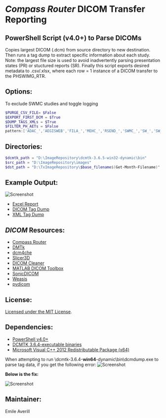 # *Compass Router* DICOM Transfer Reporting

## PowerShell Script (v4.0+) to Parse DICOMs
Copies largest DICOM (.dcm) from source directory to new destination. 
Then runs a tag dump to extract specific information about each study. 
Note: the largest file size is used to avoid inadvertently parsing presentation states (PR) or stuctured reports (SR).
Finally this script exports desired metadata to .csv/.xlsx, where each row = 1 instance of a DICOM transfer to the PHSWIMG_RTR. 


## Options: 
To exclude SWMC studies and toggle logging
```powershell
$PURGE_CSV_FILE= $False
$EXPORT_FIRST_DCM = $True
$DUMP_TAGS_XMLs = $True
$FILTER_PH_AETs = $False
pattern:['ADAC_','AEGISWEB','FILA_','MEHC_','RSEND_','SWMC_','SW_','SW_CATH','VANC_']
```

## Directories:
```powershell
$dcmtk_path = "D:\ImageRepository\dcmtk-3.6.5-win32-dynamic\bin"
$src_path = "D:\ImageRepository\images"
$dst_path = "D:\TxImageRepository\$base_filename$(Get-Month-Filename)"
```


## Example Output:
![Screenshot](https://github.com/github-pdx/dicom.router.parser/blob/master/excel.export.png)
* [Excel Report](https://github.com/github-pdx/dicom.router.parser/blob/master/PHSWIMG_RTR_Transfers_06-09-19.xlsx)
* [DICOM Tag Dump](https://github.com/github-pdx/dicom.router.parser/blob/master/592dbbe4f8994a36abcf85b4d67e1abb.junk/9fe63f0a-d304-4a22-9e4b-f0ebe63f7f78.txt)
* [XML Tag Dump](https://github.com/github-pdx/dicom.router.parser/blob/master/592dbbe4f8994a36abcf85b4d67e1abb.junk/9fe63f0a-d304-4a22-9e4b-f0ebe63f7f78.xml)


## *DICOM* Resources:
* [Compass Router](http://www.laurelbridge.com/pdf/Compass-User-Manual.pdf)
* [DMTk](https://dicom.offis.de/dcmtk.php.en)
* [dcm4che](https://dcm4che.atlassian.net/wiki/spaces/lib/overview)
* [Slicer3D](https://www.slicer.org/)
* [DICOM Cleaner](http://www.dclunie.com/pixelmed/software/webstart/DicomCleanerUsage.html)
* [MATLAB DICOM Toolbox](https://www.mathworks.com/help/images/scientific-file-formats.html)
* [SonicDICOM](https://sonicdicom.com/)
* [Weasis](https://nroduit.github.io/en/)
* [pydicom](https://pydicom.github.io/pydicom/stable/index.html)


## License:
[Licensed under the MIT License](LICENSE).


## **Dependencies:**
* [PowerShell v4.0+](https://www.microsoft.com/en-us/download/details.aspx?id=54616)
* [DCMTK 3.6.4-executable binaries](https://github.com/github-pdx/dicom.router.parser/tree/master/dcmtk-3.6.4-win32-dynamic)
* [Microsoft Visual C++ 2012 Redistributable Package (x64)](https://www.microsoft.com/en-us/download/details.aspx?id=30679)

When attempting to run \dcmtk-3.6.4-**win64**-dynamic\bin\dcmdump.exe to parse tag data, if you get the following error: 
![Screenshot](https://github.com/github-pdx/dicom.router.parser/blob/master/missing.MSVCP110.dll_(x64).png)

**Below is the fix:**

![Screenshot](https://github.com/github-pdx/dicom.router.parser/blob/master/install.C++.redistributable_(x64).png)

## Maintainer:
Emile Averill
